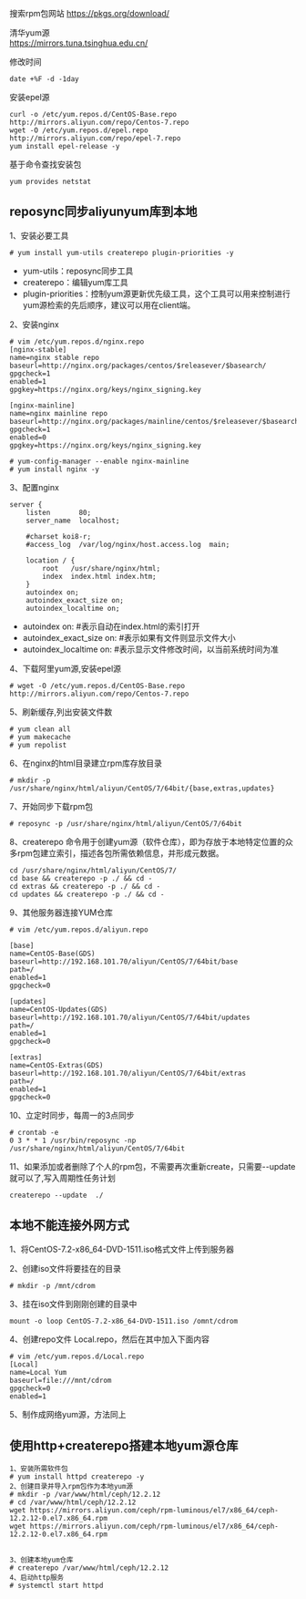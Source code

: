 搜索rpm包网站
https://pkgs.org/download/  

清华yum源  
https://mirrors.tuna.tsinghua.edu.cn/  

修改时间  
```
date +%F -d -1day  
```  

安装epel源  
```
curl -o /etc/yum.repos.d/CentOS-Base.repo http://mirrors.aliyun.com/repo/Centos-7.repo
wget -O /etc/yum.repos.d/epel.repo http://mirrors.aliyun.com/repo/epel-7.repo
yum install epel-release -y  
```  

基于命令查找安装包  
```
yum provides netstat  
```

reposync同步aliyunyum库到本地  
---
1、安装必要工具  
```
# yum install yum-utils createrepo plugin-priorities -y
```  
- yum-utils：reposync同步工具  
- createrepo：编辑yum库工具  
- plugin-priorities：控制yum源更新优先级工具，这个工具可以用来控制进行yum源检索的先后顺序，建议可以用在client端。  

2、安装nginx  
```
# vim /etc/yum.repos.d/nginx.repo
[nginx-stable]
name=nginx stable repo
baseurl=http://nginx.org/packages/centos/$releasever/$basearch/
gpgcheck=1
enabled=1
gpgkey=https://nginx.org/keys/nginx_signing.key

[nginx-mainline]
name=nginx mainline repo
baseurl=http://nginx.org/packages/mainline/centos/$releasever/$basearch/
gpgcheck=1
enabled=0
gpgkey=https://nginx.org/keys/nginx_signing.key

# yum-config-manager --enable nginx-mainline
# yum install nginx -y
```  

3、配置nginx  
```
server {
    listen       80;
    server_name  localhost;

    #charset koi8-r;
    #access_log  /var/log/nginx/host.access.log  main;

    location / {
        root   /usr/share/nginx/html;
        index  index.html index.htm;
    }
    autoindex on;
    autoindex_exact_size on;
    autoindex_localtime on;
```  
- autoindex on: #表示自动在index.html的索引打开  
- autoindex_exact_size on: #表示如果有文件则显示文件大小  
- autoindex_localtime on: #表示显示文件修改时间，以当前系统时间为准  

4、下载阿里yum源,安装epel源  
```
# wget -O /etc/yum.repos.d/CentOS-Base.repo http://mirrors.aliyun.com/repo/Centos-7.repo
```  

5、刷新缓存,列出安装文件数  
```
# yum clean all
# yum makecache
# yum repolist
```  

6、在nginx的html目录建立rpm库存放目录  
```
# mkdir -p /usr/share/nginx/html/aliyun/CentOS/7/64bit/{base,extras,updates}
```  

7、开始同步下载rpm包  
```  
# reposync -p /usr/share/nginx/html/aliyun/CentOS/7/64bit
```  

8、createrepo 命令用于创建yum源（软件仓库），即为存放于本地特定位置的众多rpm包建立索引，描述各包所需依赖信息，并形成元数据。    
```
cd /usr/share/nginx/html/aliyun/CentOS/7/
cd base && createrepo -p ./ && cd -
cd extras && createrepo -p ./ && cd -
cd updates && createrepo -p ./ && cd -
```  

9、其他服务器连接YUM仓库  
```
# vim /etc/yum.repos.d/aliyun.repo
 
[base]
name=CentOS-Base(GDS)
baseurl=http://192.168.101.70/aliyun/CentOS/7/64bit/base
path=/
enabled=1
gpgcheck=0
 
[updates]
name=CentOS-Updates(GDS)
baseurl=http://192.168.101.70/aliyun/CentOS/7/64bit/updates
path=/
enabled=1
gpgcheck=0
 
[extras]
name=CentOS-Extras(GDS)
baseurl=http://192.168.101.70/aliyun/CentOS/7/64bit/extras
path=/
enabled=1
gpgcheck=0
```  

10、立定时同步，每周一的3点同步  
```
# crontab -e
0 3 * * 1 /usr/bin/reposync -np   /usr/share/nginx/html/aliyun/CentOS/7/64bit
```  

11、如果添加或者删除了个人的rpm包，不需要再次重新create，只需要--update就可以了,写入周期性任务计划  
```
createrepo --update  ./
```  


本地不能连接外网方式
---

1、将CentOS-7.2-x86_64-DVD-1511.iso格式文件上传到服务器  

2、创建iso文件将要挂在的目录  
```
# mkdir -p /mnt/cdrom
```  

3、挂在iso文件到刚刚创建的目录中
```
mount -o loop CentOS-7.2-x86_64-DVD-1511.iso /omnt/cdrom
```  

4、创建repo文件 Local.repo，然后在其中加入下面内容  
```
# vim /etc/yum.repos.d/Local.repo
[Local] 
name=Local Yum 
baseurl=file:///mnt/cdrom
gpgcheck=0
enabled=1
```  

5、制作成网络yum源，方法同上  





使用http+createrepo搭建本地yum源仓库
---
```
1、安装所需软件包
# yum install httpd createrepo -y
2、创建目录并导入rpm包作为本地yum源
# mkdir -p /var/www/html/ceph/12.2.12
# cd /var/www/html/ceph/12.2.12
wget https://mirrors.aliyun.com/ceph/rpm-luminous/el7/x86_64/ceph-12.2.12-0.el7.x86_64.rpm
wget https://mirrors.aliyun.com/ceph/rpm-luminous/el7/x86_64/ceph-12.2.12-0.el7.x86_64.rpm


3、创建本地yum仓库
# createrepo /var/www/html/ceph/12.2.12
4、启动http服务
# systemctl start httpd
```  
